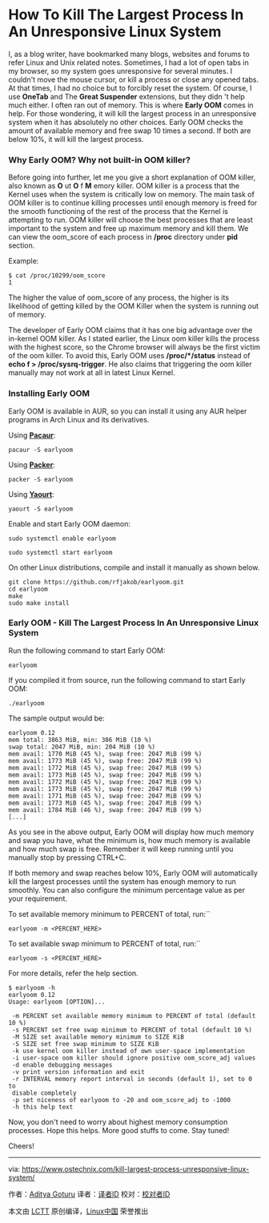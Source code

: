 How To Kill The Largest Process In An Unresponsive Linux System
======
I, as a blog writer, have bookmarked many blogs, websites and forums to refer Linux and Unix related notes. Sometimes, I had a lot of open tabs in my browser, so my system goes unresponsive for several minutes. I couldn't move the mouse cursor, or kill a process or close any opened tabs. At that times, I had no choice but to forcibly reset the system. Of course, I use **OneTab** and The **Great Suspender** extensions, but they didn 't help much either. I often ran out of memory. This is where **Early OOM** comes in help. For those wondering, it will kill the largest process in an unresponsive system when it has absolutely no other choices. Early OOM checks the amount of available memory and free swap 10 times a second. If both are below 10%, it will kill the largest process.

### Why Early OOM? Why not built-in OOM killer?

Before going into further, let me you give a short explanation of OOM killer, also known as **O** ut **O** f **M** emory killer. OOM killer is a process that the Kernel uses when the system is critically low on memory. The main task of OOM killer is to continue killing processes until enough memory is freed for the smooth functioning of the rest of the process that the Kernel is attempting to run. OOM killer will choose the best processes that are least important to the system and free up maximum memory and kill them. We can view the oom_score of each process in **/proc** directory under **pid** section.

Example:
```
$ cat /proc/10299/oom_score
1
```

The higher the value of oom_score of any process, the higher is its likelihood of getting killed by the OOM Killer when the system is running out of memory.

The developer of Early OOM claims that it has one big advantage over the in-kernel OOM killer. As I stated earlier, the Linux oom killer kills the process with the highest score, so the Chrome browser will always be the first victim of the oom killer. To avoid this, Early OOM uses **/proc/*/status** instead of **echo f > /proc/sysrq-trigger**. He also claims that triggering the oom killer manually may not work at all in latest Linux Kernel.

### Installing Early OOM

Early OOM is available in AUR, so you can install it using any AUR helper programs in Arch Linux and its derivatives.

Using [**Pacaur**][1]:
```
pacaur -S earlyoom
```

Using [**Packer**][2]:
```
packer -S earlyoom
```

Using [**Yaourt**][3]:
```
yaourt -S earlyoom
```

Enable and start Early OOM daemon:
```
sudo systemctl enable earlyoom
```
```
sudo systemctl start earlyoom
```

On other Linux distributions, compile and install it manually as shown below.
```
git clone https://github.com/rfjakob/earlyoom.git
cd earlyoom
make
sudo make install
```

### Early OOM - Kill The Largest Process In An Unresponsive Linux System

Run the following command to start Early OOM:
```
earlyoom
```

If you compiled it from source, run the following command to start Early OOM:
```
./earlyoom
```

The sample output would be:
```
earlyoom 0.12
mem total: 3863 MiB, min: 386 MiB (10 %)
swap total: 2047 MiB, min: 204 MiB (10 %)
mem avail: 1770 MiB (45 %), swap free: 2047 MiB (99 %)
mem avail: 1773 MiB (45 %), swap free: 2047 MiB (99 %)
mem avail: 1772 MiB (45 %), swap free: 2047 MiB (99 %)
mem avail: 1773 MiB (45 %), swap free: 2047 MiB (99 %)
mem avail: 1772 MiB (45 %), swap free: 2047 MiB (99 %)
mem avail: 1773 MiB (45 %), swap free: 2047 MiB (99 %)
mem avail: 1771 MiB (45 %), swap free: 2047 MiB (99 %)
mem avail: 1773 MiB (45 %), swap free: 2047 MiB (99 %)
mem avail: 1784 MiB (46 %), swap free: 2047 MiB (99 %)
[...]
```

As you see in the above output, Early OOM will display how much memory and swap you have, what the minimum is, how much memory is available and how much swap is free. Remember it will keep running until you manually stop by pressing CTRL+C.

If both memory and swap reaches below 10%, Early OOM will automatically kill the largest processes until the system has enough memory to run smoothly. You can also configure the minimum percentage value as per your requirement.

To set available memory minimum to PERCENT of total, run:``
```
earlyoom -m <PERCENT_HERE>
```

To set available swap minimum to PERCENT of total, run:``
```
earlyoom -s <PERCENT_HERE>
```

For more details, refer the help section.
```
$ earlyoom -h
earlyoom 0.12
Usage: earlyoom [OPTION]...

 -m PERCENT set available memory minimum to PERCENT of total (default 10 %)
 -s PERCENT set free swap minimum to PERCENT of total (default 10 %)
 -M SIZE set available memory minimum to SIZE KiB
 -S SIZE set free swap minimum to SIZE KiB
 -k use kernel oom killer instead of own user-space implementation
 -i user-space oom killer should ignore positive oom_score_adj values
 -d enable debugging messages
 -v print version information and exit
 -r INTERVAL memory report interval in seconds (default 1), set to 0 to
 disable completely
 -p set niceness of earlyoom to -20 and oom_score_adj to -1000
 -h this help text
```

Now, you don't need to worry about highest memory consumption processes. Hope this helps. More good stuffs to come. Stay tuned!

Cheers!



--------------------------------------------------------------------------------

via: https://www.ostechnix.com/kill-largest-process-unresponsive-linux-system/

作者：[Aditya Goturu][a]
译者：[译者ID](https://github.com/译者ID)
校对：[校对者ID](https://github.com/校对者ID)

本文由 [LCTT](https://github.com/LCTT/TranslateProject) 原创编译，[Linux中国](https://linux.cn/) 荣誉推出

[a]:https://www.ostechnix.com
[1]:https://www.ostechnix.com/install-pacaur-arch-linux/
[2]:https://www.ostechnix.com/install-packer-arch-linux-2/
[3]:https://www.ostechnix.com/install-yaourt-arch-linux/
